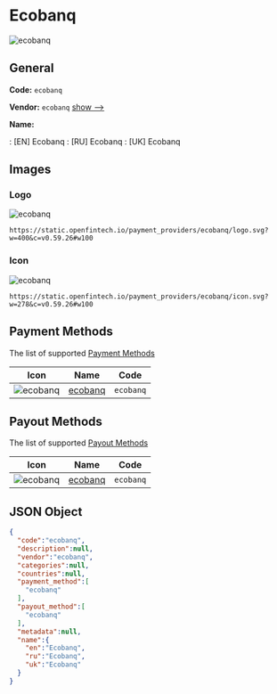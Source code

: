 
# Ecobanq 
![ecobanq](https://static.openfintech.io/payment_providers/ecobanq/logo.svg?w=400&c=v0.59.26#w100)  

## General 
 
**Code:** `ecobanq` 
 
**Vendor:** `ecobanq` [show -->](/vendors/ecobanq/) 
 
**Name:** 
 
:	[EN] Ecobanq 
:	[RU] Ecobanq 
:	[UK] Ecobanq 
 

## Images 

### Logo 
 
![ecobanq](https://static.openfintech.io/payment_providers/ecobanq/logo.svg?w=400&c=v0.59.26#w100)  

```
https://static.openfintech.io/payment_providers/ecobanq/logo.svg?w=400&c=v0.59.26#w100
```  

### Icon 
 
![ecobanq](https://static.openfintech.io/payment_providers/ecobanq/icon.svg?w=278&c=v0.59.26#w100)  

```
https://static.openfintech.io/payment_providers/ecobanq/icon.svg?w=278&c=v0.59.26#w100
```  

## Payment Methods 
 
The list of supported [Payment Methods](/payment-methods/) 

|Icon|Name|Code| 
|:---:|:---:|:---:| 
|![ecobanq](https://static.openfintech.io/payment_methods/ecobanq/icon.svg?w=278&c=v0.59.26#w100) |[ecobanq](/payment-methods/ecobanq/)|`ecobanq`| 
 

## Payout Methods 
 
The list of supported [Payout Methods](/payout-methods/) 

|Icon|Name|Code| 
|:---:|:---:|:---:| 
|![ecobanq](https://static.openfintech.io/payout_methods/ecobanq/icon.svg?w=278&c=v0.59.26#w40) |[ecobanq](payout-methodsecobanq/)|`ecobanq`| 
 

## JSON Object 

```json
{
  "code":"ecobanq",
  "description":null,
  "vendor":"ecobanq",
  "categories":null,
  "countries":null,
  "payment_method":[
    "ecobanq"
  ],
  "payout_method":[
    "ecobanq"
  ],
  "metadata":null,
  "name":{
    "en":"Ecobanq",
    "ru":"Ecobanq",
    "uk":"Ecobanq"
  }
}
```  
